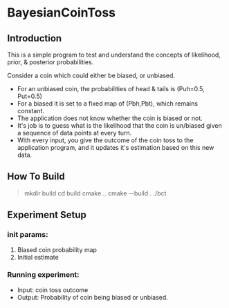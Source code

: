 # BayesianCoinToss
## Introduction
 
This is a simple program to test and understand the concepts of likelihood, prior, & posterior probabilities.

Consider a coin which could either be biased, or unbiased.
 - For an unbiased coin, the probabilities of head & tails is (Puh=0.5, Put=0.5) 
 - For a  biased it is set to a fixed map of (Pbh,Pbt), which remains constant.
 - The application does not know whether the coin is biased or not.
 - It's job is to guess what is the likelihood that the coin is un/biased given a sequence of data points at every turn.
 - With every input, you give the outcome of the coin toss to the application program, and it updates it's estimation based on this new data.

## How To Build
 > mkdir build
 > cd build
 > cmake ..
 > cmake --build . 
 > ./bct 

## Experiment Setup
### init params:
 1. Biased coin probability map
 2. Initial estimate 

### Running experiment:
 - Input: coin toss outcome
 - Output: Probability of coin being biased or unbiased.
